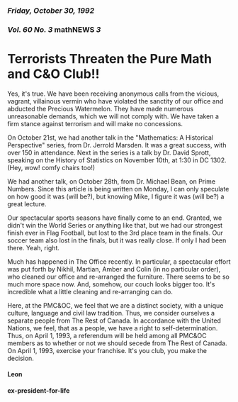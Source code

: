 ### *Friday, October 30, 1992*
### *Vol. 60 No. 3* math**NEWS**  *3*
# Terrorists Threaten the Pure Math and C&O Club!!
Yes, it's true. We have been receiving anonymous calls from the vicious, vagrant, villainous vermin who have violated the sanctity of our office and abducted the Precious Watermelon. They have made numerous unreasonable demands, which we will not comply with. We have taken a firm stance against terrorism and will make no concessions.

On October 21st, we had another talk in the "Mathematics: A Historical Perspective" series, from Dr. Jerrold Marsden. It was a great success, with over 150 in attendance. Next in the series is a talk by Dr. David Sprott, speaking on the History of Statistics on November 10th, at 1:30 in DC 1302. (Hey, wow! comfy chairs too!)

We had another talk, on October 28th, from Dr. Michael Bean, on Prime Numbers. Since this article is being written on Monday, I can only speculate on how good it was (will be?), but knowing Mike, I figure it was (will be?) a great lecture.

Our spectacular sports seasons have finally come to an end. Granted, we didn't win the World Series or anything like that, but we had our strongest finish ever in Flag Football, but lost to the 3rd place team in the finals. Our soccer team also lost in the finals, but it was really close. If only I had been there. Yeah, right.

Much has happened in The Office recently. In particular, a spectacular effort was put forth by Nikhil, Martian, Amber and Colin (in no particular order), who cleaned our office and re-arranged the furniture. There seems to be so much more space now. And, somehow, our couch looks bigger too. It's incredible what a little cleaning and re-arranging can do.

Here, at the PMC&OC, we feel that we are a distinct society, with a unique culture, language and civil law tradition. Thus, we consider ourselves a separate people from The Rest of Canada. In accordance with the United Nations, we feel, that as a people, we have a right to self-determination. Thus, on April 1, 1993, a referendum will be held among all PMC&OC members as to whether or not we should secede from The Rest of Canada. On April 1, 1993, exercise your franchise. It's you club, you make the decision.

#### Leon
#### ex-president-for-life
